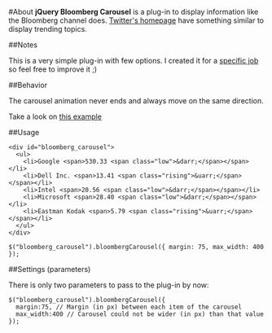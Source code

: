 #About
**jQuery Bloomberg Carousel** is a plug-in to display information like the Bloomberg channel does. [Twitter's homepage](http://twitter.com) have something similar to display trending topics.

##Notes

This is a very simple plug-in with few options. I created it for a [specific job](http://imdepa.com.br/) so feel free to improve it ;)

##Behavior

The carousel animation never ends and always move on the same direction.

Take a look on [this example](http://demos.nicolasi.com.br/jquery.bloomberg_carousel/demo_bloomberg.html)

##Usage

    <div id="bloomberg_carousel">
      <ul>
        <li>Google <span>530.33 <span class="low">&darr;</span></span></li>
        <li>Dell Inc. <span>13.41 <span class="rising">&uarr;</span></span></li>
        <li>Intel <span>20.56 <span class="low">&darr;</span></span></li>
        <li>Microsoft <span>28.40 <span class="low">&darr;</span></span></li>
        <li>Eastman Kodak <span>5.79 <span class="rising">&uarr;</span></span></li>
      </ul>
    </div>

    $("bloomberg_carousel").bloombergCarousel({ margin: 75, max_width: 400 });

##Settings (parameters)

There is only two parameters to pass to the plug-in by now:

    $("bloomberg_carousel").bloombergCarousel({ 
      margin:75, // Margin (in px) between each item of the carousel
      max_width:400 // Carousel could not be wider (in px) than that value
    });
